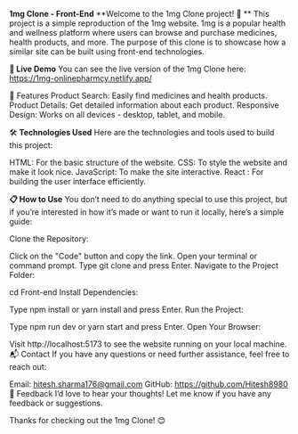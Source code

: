 **1mg Clone - Front-End**
**Welcome to the 1mg Clone project! 🎉
**
This project is a simple reproduction of the 1mg website. 1mg is a popular health and wellness platform where users can browse and purchase medicines, health products, and more. The purpose of this clone is to showcase how a similar site can be built using front-end technologies.

**🚀 Live Demo**
You can see the live version of the 1mg Clone here: https://1mg-onlinepharmcy.netlify.app/



🌟 Features
Product Search: Easily find medicines and health products.
Product Details: Get detailed information about each product.
Responsive Design: Works on all devices - desktop, tablet, and mobile.

🛠️ **Technologies Used**
Here are the technologies and tools used to build this project:

HTML: For the basic structure of the website.
CSS: To style the website and make it look nice.
JavaScript: To make the site interactive.
React : For building the user interface efficiently.

**📋 How to Use**
You don’t need to do anything special to use this project, but if you’re interested in how it’s made or want to run it locally, here’s a simple guide:

Clone the Repository:

Click on the "Code" button and copy the link.
Open your terminal or command prompt.
Type git clone <link> and press Enter.
Navigate to the Project Folder:

cd Front-end
Install Dependencies:

Type npm install or yarn install and press Enter.
Run the Project:

Type npm run dev or yarn start and press Enter.
Open Your Browser:

Visit http://localhost:5173 to see the website running on your local machine.
📬 Contact
If you have any questions or need further assistance, feel free to reach out:

Email: hitesh.sharma176@gmail.com
GitHub: https://github.com/Hitesh8980
💬 Feedback
I’d love to hear your thoughts! Let me know if you have any feedback or suggestions.

Thanks for checking out the 1mg Clone! 😊

